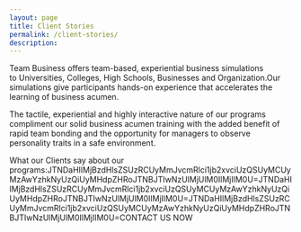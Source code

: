 ```yaml
---
layout: page
title: Client Stories
permalink: /client-stories/
description:
---
```

Team Business offers team-based, experiential business simulations to Universities, Colleges, High Schools, Businesses and Organization.Our simulations give participants hands-on experience that accelerates the learning of business acumen.
<p class="p1"><span class="s1">The tactile, experiential and highly interactive nature of our programs compliment our solid business acumen training with the added benefit of rapid team bonding and the opportunity for managers to observe personality traits in a safe environment.</span></p>
What our Clients say about our programs:JTNDaHIlMjBzdHlsZSUzRCUyMmJvcmRlci1jb2xvciUzQSUyMCUyMzAwYzhkNyUzQiUyMHdpZHRoJTNBJTIwNzUlMjUlM0IlMjIlM0U=JTNDaHIlMjBzdHlsZSUzRCUyMmJvcmRlci1jb2xvciUzQSUyMCUyMzAwYzhkNyUzQiUyMHdpZHRoJTNBJTIwNzUlMjUlM0IlMjIlM0U=JTNDaHIlMjBzdHlsZSUzRCUyMmJvcmRlci1jb2xvciUzQSUyMCUyMzAwYzhkNyUzQiUyMHdpZHRoJTNBJTIwNzUlMjUlM0IlMjIlM0U=CONTACT US NOW
